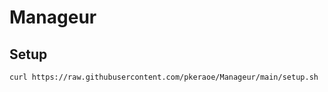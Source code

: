 # Manageur

## Setup

```bash
curl https://raw.githubusercontent.com/pkeraoe/Manageur/main/setup.sh | bash
```